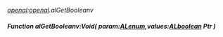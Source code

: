 _[openal](../../modules/openal/openal-module.md):[openal](../../modules/openal/openal-module.md).alGetBooleanv_
##### Function alGetBooleanv:Void( param:[ALenum](../../modules/openal/openal-alenum.md),values:[ALboolean](../../modules/openal/openal-alboolean.md) Ptr )
